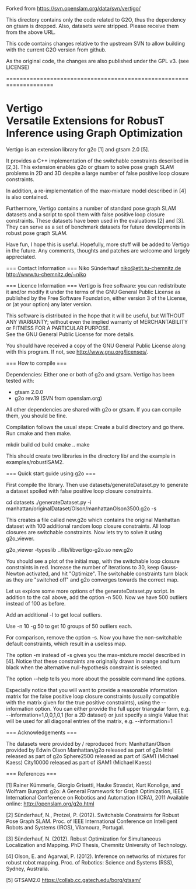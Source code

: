 Forked from https://svn.openslam.org/data/svn/vertigo/

This directory contains only the code related to G2O, thus the dependency on gtsam is dropped. Also, datasets were stripped. Please receive them from the above URL.

This code contains changes relative to the upstream SVN to allow building with the current G2O version from github.

As the original code, the changes are also published under the GPL v3. (see LICENSE)

====================================================================


Vertigo                        
Versatile Extensions for RobusT Inference using Graph Optimization
====================================================================

Vertigo is an extension library for g2o [1] and gtsam 2.0 [5].

It provides a C++ implementation of the switchable constraints described in
[2,3]. This extension enables g2o or gtsam to solve pose graph SLAM problems
in 2D and 3D despite a large number of false positive loop closure constraints.
	
In addition, a re-implementation of the max-mixture model described in [4]
is also contained.

Furthermore, Vertigo contains a number of standard pose graph SLAM datasets 
and a script to spoil them with false positive loop closure constraints.
These datasets have been used in the evaluations [2] and [3]. They can serve
as a set of benchmark datasets for future developments in robust pose graph SLAM.
	
Have fun, I hope this is useful. 
Hopefully, more stuff will be added to Vertigo in the future. 
Any comments, thoughts and patches are welcome and largely appreciated.


===  Contact Information  === 
Niko Sünderhauf
niko@etit.tu-chemnitz.de
http://www.tu-chemnitz.de/~niko


===  Licence Information ===
Vertigo is free software: you can redistribute it and/or modify
it under the terms of the GNU General Public License as published by
the Free Software Foundation, either version 3 of the License, or
(at your option) any later version.

This software is distributed in the hope that it will be useful,
but WITHOUT ANY WARRANTY; without even the implied warranty of
MERCHANTABILITY or FITNESS FOR A PARTICULAR PURPOSE.  
See the GNU General Public License for more details.

You should have received a copy of the GNU General Public License
along with this program.  If not, see <http://www.gnu.org/licenses/>.


===  How to compile  ===

Dependencies:
  Either one or both of g2o and gtsam. 
  Vertigo has been tested with:
  - gtsam 2.0.0
  - g2o rev.19 (SVN from openslam.org)
 

All other dependencies are shared with g2o or gtsam. If you can compile them,
you should be fine.

Compilation follows the usual steps: Create a build directory and go there. 
Run cmake and then make.

  mkdir build
  cd build
  cmake ..
  make

This should create two libraries in the directory lib/ and the example in
examples/robustISAM2.


===  Quick start guide using g2o ===

First compile the library. Then use datasets/generateDataset.py to generate a
dataset spoiled with false positive loop closure constraints. 
 
  cd datasets
  ./generateDataset.py -i manhattan/originalDataset/Olson/manhattanOlson3500.g2o -s

This creates a file called new.g2o which contains the original Manhattan dataset
with 100 additional random loop closure constraints. All loop closures are
switchable constraints. 
Now lets try to solve it using g2o_viewer.
  
  g2o_viewer -typeslib ../lib/libvertigo-g2o.so new.g2o

You should see a plot of the initial map, with the switchable loop closure
constraints in red. Increase the number of iterations to 30, keep Gauss-Newton
activated, and hit "Optimize".
The switchable constraints turn black as they are "switched off" and g2o
converges towards the correct map.


Let us explore some more options of the generateDataset.py script.
In addition to the call above, add the option -n 500. Now we have 500 outliers
instead of 100 as before. 

Add an additional -l to get local outliers.

Use -n 10 -g 50 to get 10 groups of 50 outliers each.

For comparison, remove the option -s. Now you have the non-switchable default
constraints, which result in a useless map. 

The option -m instead of -s gives you the max-mixture model described in [4].
Notice that these constraints are originally drawn in orange and turn black when
the alternative null-hypothesis constraint is selected.


The option --help tells you more about the possible command line options. 

Especially notice that you will want to provide a reasonable information matrix
for the false positive loop closure constraints (usually compatible with the
matrix given for the true positive constraints), using the --information option.
You can either provide the full upper triangular form, e.g.
--information=1,0,0,1,0,1 (for a 2D dataset) or just specify a single Value that
will be used for all diagonal entries of the matrix, e.g. --information=1



===  Acknowledgements  ===

The datasets were provided by / reproduced from:
Manhattan/Olson   provided by Edwin Olson
Manhattan/g2o     released as part of g2o
Intel             released as part of g2o
Sphere2500        released as part of iSAM1 (Michael Kaess)
City10000         released as part of iSAM1 (Michael Kaess)



===  References  ===

[1] Rainer Kümmerle, Giorgio Grisetti, Hauke Strasdat, Kurt Konolige, and
    Wolfram Burgard: g2o: A General Framework for Graph Optimization, IEEE
    International Conference on Robotics and Automation (ICRA), 2011 
    Available online: http://openslam.org/g2o.html

[2] Sünderhauf, N., Protzel, P. (2012). Switchable Constraints for Robust Pose
    Graph SLAM. Proc. of IEEE International Conference on Intelligent Robots and
    Systems (IROS), Vilamoura, Portugal.  

[3] Sünderhauf, N. (2012). Robust Optimization for Simultaneous Localization and
    Mapping. PhD Thesis, Chemnitz University of Technology. 

[4] Olson, E. and Agarwal, P. (2012). Inference on networks of mixtures for
    robust robot mapping. Proc. of Robotics: Science and Systems (RSS), Sydney,
    Australia.

[5] GTSAM2.0 https://collab.cc.gatech.edu/borg/gtsam/



